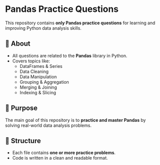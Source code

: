 # Pandas Practice Questions

This repository contains **only Pandas practice questions** for learning and improving Python data analysis skills.

## 📌 About
- All questions are related to the **Pandas** library in Python.
- Covers topics like:
  - DataFrames & Series
  - Data Cleaning
  - Data Manipulation
  - Grouping & Aggregation
  - Merging & Joining
  - Indexing & Slicing

## 🎯 Purpose
The main goal of this repository is to **practice and master Pandas** by solving real-world data analysis problems.

## 📂 Structure
- Each file contains **one or more practice problems**.
- Code is written in a clean and readable format.
